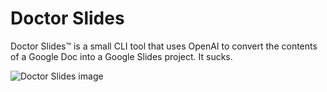# Doctor Slides

Doctor Slides™️ is a small CLI tool that uses OpenAI to convert the contents of a Google Doc into a Google Slides project. It sucks.

![Doctor Slides image](https://cdn.stability.ai/assets/org-wwKnDAaESD84E9NYcrMmhYJq/00000000-0000-0000-0000-000000000000/c7e0630f-2ec4-78fa-3c98-7edb02505f0c)

